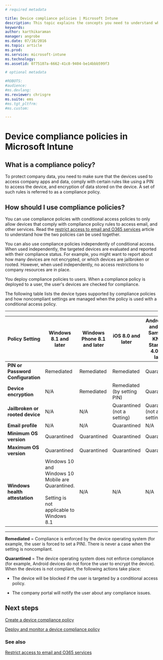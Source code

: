 ```yaml
---
# required metadata

title: Device compliance policies | Microsoft Intune
description: This topic explains the concepts you need to understand what device compliance policies are and how they work.
keywords:
author: karthikaraman
manager: angrobe
ms.date: 07/18/2016
ms.topic: article
ms.prod:
ms.service: microsoft-intune
ms.technology:
ms.assetid: 0775107a-6662-41c8-9404-be14bbb599f3

# optional metadata

#ROBOTS:
#audience:
#ms.devlang:
ms.reviewer: chrisgre
ms.suite: ems
#ms.tgt_pltfrm:
#ms.custom:

---
```


# Device compliance policies in Microsoft Intune
## What is a compliance policy?
To protect company data, you need to make sure that the devices used to access company apps and data, comply with certain rules like using a PIN to access the device, and encryption of data stored on the device. A set of such rules is referred to as a compliance policy.

## How should I use compliance policies?
You can use compliance policies with conditional access policies to only allow devices that comply with compliance policy rules to access email, and other services. Read the [restrict access to email and O365 services](restrict-access-to-email-and-o365-services-with-microsoft-intune.md) article to understand how the two policies can be used together.

You can also use compliance policies independently of conditional access. When used independently, the targeted devices are evaluated and reported with their compliance status. For example, you might want to report about how many devices are not encrypted, or which devices are jailbroken or rooted. However, when used independently, no access restrictions to company resources are in place.

You deploy compliance policies to users. When a compliance policy is deployed to a user, the user's devices are checked for compliance.

The following table lists the device types supported by compliance policies and how noncompliant settings are managed when the policy is used with a conditional access policy.

-----------------------------

|Policy Setting| Windows 8.1 and later| Windows Phone 8.1 and later| iOS 8.0 and later|Android 4.0 and later<br/>Samsung KNOX Standard 4.0 and later|
|-----|----|----|----|----|
|**PIN or Password Configuration** |Remediated|Remediated|Remediated|Quarantined|
|**Device encryption**|N/A|Remediated|Remediated (by setting PIN)|Quarantined|
|**Jailbroken or rooted device**|N/A|N/A|Quarantined (not a setting)|Quarantined (not a setting)|
|**Email profile**|N/A|N/A|Quarantined|N/A|
|**Minimum OS version**|Quarantined|Quarantined|Quarantined|Quarantined|
|**Maximum OS version**|Quarantined| Quarantined| Quarantined| Quarantined|
|**Windows health attestation**|Windows 10 and Windows 10 Mobile are Quarantined.<br /><br />Setting is not applicable to Windows 8.1|N/A|N/A|N/A|

------------------------------

**Remediated** = Compliance is enforced by the device operating system (for example, the user is forced to set a PIN).  There is never a case when the setting is noncompliant.

**Quarantined** = The device operating system does not enforce compliance (for example, Android devices do not force the user to encrypt the device). When the devices is not compliant, the following actions take place:

-   The device will be blocked if the user is targeted by a conditional access policy.

-   The company portal will notify the user about any compliance issues.

## Next steps
[Create a device compliance policy](create-a-device-compliance-policy-in-microsoft-intune.md)

[Deploy and monitor a device compliance policy](deploy-and-monitor-a-device-compliance-policy-in-microsoft-intune.md)

### See also
[Restrict access to email and O365 services](restrict-access-to-email-and-o365-services-with-microsoft-intune.md)
